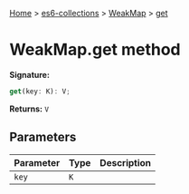 [Home](./index) &gt; [es6-collections](./es6-collections.md) &gt; [WeakMap](./es6-collections.weakmap.md) &gt; [get](./es6-collections.weakmap.get.md)

# WeakMap.get method


**Signature:**
```javascript
get(key: K): V;
```
**Returns:** `V`

## Parameters

|  Parameter | Type | Description |
|  --- | --- | --- |
|  `key` | `K` |  |


